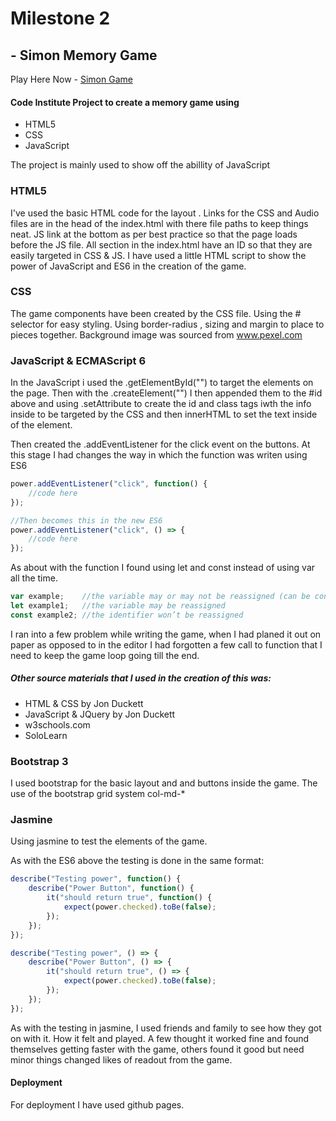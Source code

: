 # Milestone 2 #

## - Simon Memory Game

Play Here  Now - <a href="https://patrickoneill.github.io/milestone2-simon/">Simon Game</a>


#### Code Institute Project to create a memory game using 

- HTML5
- CSS
- JavaScript 

The project is mainly used to show off the abillity of JavaScript

### HTML5

I've used the basic HTML code for the layout .
Links for the CSS and Audio files are in the head of the index.html
with there file paths to keep things neat. JS link at the bottom as per best 
practice so that the page loads before the JS file.
All section in the index.html have an ID so that they are easily targeted in 
CSS & JS. I have used a little HTML script to show the power of JavaScript 
and ES6 in the creation of the game.

### CSS

The game components have been created by the CSS file. Using the # selector 
for easy styling. Using border-radius , sizing and margin to place to pieces 
together. Background image was sourced from www.pexel.com

### JavaScript & ECMAScript 6

In the JavaScript i used the .getElementById("") to target the elements on the page.
Then with the .createElement("") I then appended them to the #id above and using .setAttribute to create the id and class tags iwth the info inside to be targeted by the CSS and then innerHTML to set the text inside of the element.

Then created the .addEventListener for the click event on the buttons. At this stage I had changes the way in which the function was writen using ES6

```javascript
power.addEventListener("click", function() {
    //code here
});

//Then becomes this in the new ES6
power.addEventListener("click", () => {
    //code here
});
```

As about with the function I found using let and const instead of using var all the time.

```javascript
var example;    //the variable may or may not be reassigned (can be confusing writing larger programs)
let example1;   //the variable may be reassigned
const example2; //the identifier won’t be reassigned
```

I ran into a few problem while writing the game, when I had planed it out on paper as opposed to in the editor
I had forgotten a few call to function that I need to keep the game loop going till the end.

##### Other source materials that I used in the creation of this was:
- HTML & CSS by Jon Duckett
- JavaScript & JQuery by Jon Duckett
- w3schools.com
- SoloLearn

### Bootstrap 3

I used bootstrap for the basic layout and and buttons inside the game.
The use of the bootstrap grid system col-md-*

### Jasmine 

Using jasmine to test the elements of the game.

As with the ES6 above the testing is done in the same format:

```javascript
describe("Testing power", function() {
    describe("Power Button", function() {
        it("should return true", function() {
            expect(power.checked).toBe(false);
        });
    });
});

describe("Testing power", () => {
    describe("Power Button", () => {
        it("should return true", () => {
            expect(power.checked).toBe(false);
        });
    });
});
```

As with the testing in jasmine, I used friends and family to see how they got on with it. How it felt and played. A few thought it worked fine and found themselves getting faster with the game, others found it good but need minor things changed likes of readout from the game.

#### Deployment

For deployment I have used github pages.



